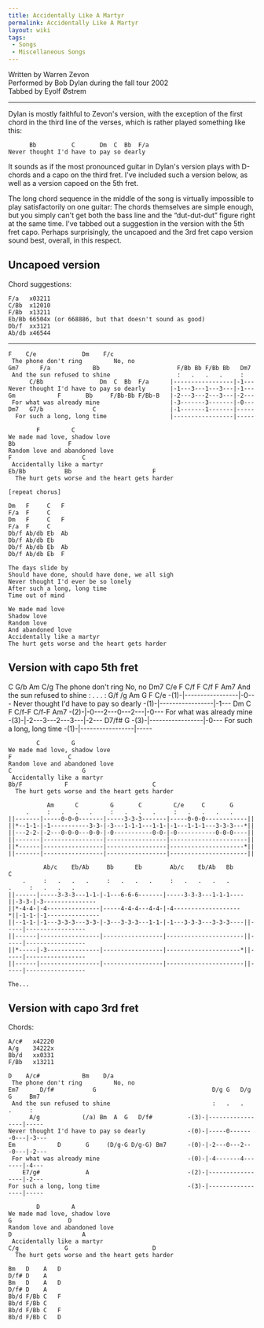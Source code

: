 ```yaml
---
title: Accidentally Like A Martyr
permalink: Accidentally Like A Martyr
layout: wiki
tags:
 - Songs
 - Miscellaneous Songs
---
```


Written by Warren Zevon  
Performed by Bob Dylan during the fall tour 2002  
Tabbed by Eyolf Østrem

* * * * *

Dylan is mostly faithful to Zevon's version, with the exception of the
first chord in the third line of the verses, which is rather played
something like this:

          Bb          C       Dm  C  Bb  F/a
    Never thought I'd have to pay so dearly

It sounds as if the most pronounced guitar in Dylan's version plays with
D-chords and a capo on the third fret. I've included such a version
below, as well as a version capoed on the 5th fret.

The long chord sequence in the middle of the song is virtually
impossible to play satisfactorily on one guitar: The chords themselves
are simple enough, but you simply can't get both the bass line and the
“dut-dut-dut” figure right at the same time. I've tabbed out a
suggestion in the version with the 5th fret capo. Perhaps surprisingly,
the uncapoed and the 3rd fret capo version sound best, overall, in this
respect.

<h2 class="songversion">
Uncapoed version

</h2>
Chord suggestions:

    F/a   x03211
    C/Bb  x12010
    F/Bb  x13211
    Eb/Bb 66504x (or 668886, but that doesn't sound as good)
    Db/f  xx3121
    Ab/db x46544

* * * * *

    F    C/e             Dm    F/c
     The phone don't ring         No, no
    Gm7      F/a            Bb                      F/Bb Bb F/Bb Bb   Dm7
     And the sun refused to shine                   :   .   .   .     :
          C/Bb                Dm  C  Bb  F/a      |-----------------|-1---
    Never thought I'd have to pay so dearly       |-1---3---1---3---|-1---
    Gm            F       Bb     F/Bb-Bb F/Bb-B   |-2---3---2---3---|-2---
     For what was already mine                    |-3-------3-------|-0---
    Dm7   G7/b              C                     |-1-------1-------|-----
      For such a long, long time                  |-----------------|-----

            F         C
    We made mad love, shadow love
    Bb               F
    Random love and abandoned love
    F                    C
     Accidentally like a martyr
    Eb/Bb           Bb                       F
      The hurt gets worse and the heart gets harder

    [repeat chorus]

    Dm   F     C   F
    F/a  F     C
    Dm   F     C   F
    F/a  F     C
    Db/f Ab/db Eb  Ab
    Db/f Ab/db Eb
    Db/f Ab/db Eb  Ab
    Db/f Ab/db Eb  F

    The days slide by
    Should have done, should have done, we all sigh
    Never thought I'd ever be so lonely
    After such a long, long time
    Time out of mind

    We made mad love
    Shadow love
    Random love
    And abandoned love
    Accidentally like a martyr
    The hurt gets worse and the heart gets harder

<h2 class="songversion">
Version with capo 5th fret

</h2>
    C    G/b             Am    C/g
     The phone don't ring         No, no
    Dm7      C/e            F                                C/f F   C/f F    Am7
     And the sun refused to shine                            :   .   .   .     :
          G/f             /g  Am  G  F   C/e          -(1)-|-----------------|-0---
    Never thought I'd have to pay so dearly           -(1)-|-----------------|-1---
    Dm            C       F     C/f-F C/f-F Am7       -(2)-|-0---2---0---2---|-0---
     For what was already mine                        -(3)-|-2---3---2---3---|-2---
        D7/f#             G                           -(3)-|-----------------|-0---
    For such a long, long time                        -(1)-|-----------------|-----

            C         G
    We made mad love, shadow love
    F                C
    Random love and abandoned love
    C                    G
     Accidentally like a martyr
    Bb/F            F                        C
      The hurt gets worse and the heart gets harder

               Am      C         G       C         C/e     C       G
         .     :   .   .   .     :   .   .   .     :   .   .   .   .
    ||-------|-----0-0-0-------|-----3-3-3-------|-----0-0-0------------||
    ||*--1-1-|-1-----------3-3-|-3---1-1-1---1-1-|-1---1-1-1---3-3-3---*||
    ||---2-2-|-2---0-0-0---0-0-|-0-----------0-0-|-0-----------0-0-0----||
    ||-------|-----------------|-----------------|----------------------||
    ||*------|-----------------|-----------------|---------------------*||
    ||-------|-----------------|-----------------|----------------------||

              Ab/c    Eb/Ab     Bb      Eb        Ab/c    Eb/Ab   Bb            C
        .     :   .   .   .     :   .   .   .     :   .   .   .   .       .     :   .   .   .
    ||------|-----3-3-3---1-1-|-1---6-6-6-------|-----3-3-3---1-1-1----||-3-3-|-3---------------
    ||*-4-4-|-4---------------|-----4-4-4---4-4-|-4-------------------*||-1-1-|-1---------------
    ||--1-1-|-1---3-3-3---3-3-|-3---3-3-3---1-1-|-1---3-3-3---3-3-3----||-----|-----------------
    ||------|-----------------|-----------------|----------------------||-----|-----------------
    ||*-----|-3---------------|-----------------|---------------------*||-----|-----------------
    ||------|-----------------|-----------------|----------------------||-----|-----------------
                                                                                            The...

<h2 class="songversion">
Version with capo 3rd fret

</h2>
Chords:

    A/c#   x42220
    A/g    34222x
    Bb/d   xx0331
    F/Bb   x13211

    D    A/c#            Bm    D/a
     The phone don't ring         No, no
    Em7      D/f#           G                                 D/g G   D/g G     Bm7
     And the sun refused to shine                             :   .   .   .     :
          A/g            (/a) Bm  A  G   D/f#          -(3)-|-----------------|-----
    Never thought I'd have to pay so dearly            -(0)-|-----0-------0---|-3---
    Em            D       G     (D/g-G D/g-G) Bm7      -(0)-|-2---0---2---0---|-2---
     For what was already mine                         -(0)-|-4-------4-------|-4---
        E7/g#             A                            -(2)-|-----------------|-2---
    For such a long, long time                         -(3)-|-----------------|-----

            D         A
    We made mad love, shadow love
    G                D
    Random love and abandoned love
    D                    A
     Accidentally like a martyr
    C/g             G                        D
      The hurt gets worse and the heart gets harder

    Bm   D    A   D
    D/f# D    A
    Bm   D    A   D
    D/f# D    A
    Bb/d F/Bb C   F
    Bb/d F/Bb C
    Bb/d F/Bb C   F
    Bb/d F/Bb C   D
